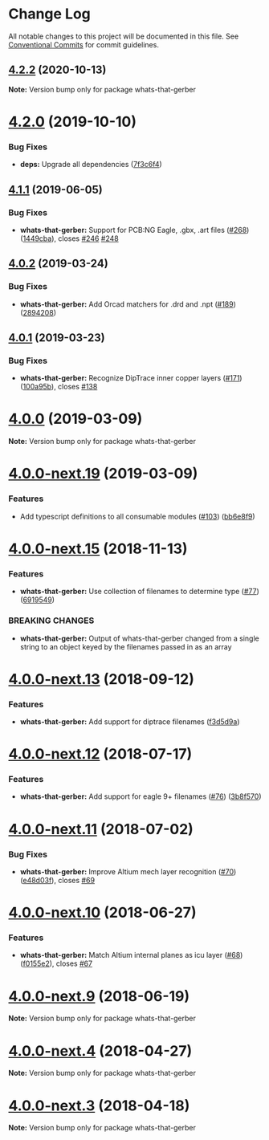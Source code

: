 # Change Log

All notable changes to this project will be documented in this file.
See [Conventional Commits](https://conventionalcommits.org) for commit guidelines.

## [4.2.2](https://github.com/tracespace/tracespace/compare/v4.2.1...v4.2.2) (2020-10-13)

**Note:** Version bump only for package whats-that-gerber





# [4.2.0](https://github.com/tracespace/tracespace/compare/v4.1.1...v4.2.0) (2019-10-10)


### Bug Fixes

* **deps:** Upgrade all dependencies ([7f3c6f4](https://github.com/tracespace/tracespace/commit/7f3c6f4))





## [4.1.1](https://github.com/tracespace/tracespace/compare/v4.1.0...v4.1.1) (2019-06-05)


### Bug Fixes

* **whats-that-gerber:** Support for PCB:NG Eagle, .gbx, .art files ([#268](https://github.com/tracespace/tracespace/issues/268)) ([1449cba](https://github.com/tracespace/tracespace/commit/1449cba)), closes [#246](https://github.com/tracespace/tracespace/issues/246) [#248](https://github.com/tracespace/tracespace/issues/248)





## [4.0.2](https://github.com/tracespace/tracespace/compare/v4.0.1...v4.0.2) (2019-03-24)


### Bug Fixes

* **whats-that-gerber:** Add Orcad matchers for .drd and .npt ([#189](https://github.com/tracespace/tracespace/issues/189)) ([2894208](https://github.com/tracespace/tracespace/commit/2894208))





## [4.0.1](https://github.com/tracespace/tracespace/compare/v4.0.0...v4.0.1) (2019-03-23)


### Bug Fixes

* **whats-that-gerber:** Recognize DipTrace inner copper layers  ([#171](https://github.com/tracespace/tracespace/issues/171)) ([100a95b](https://github.com/tracespace/tracespace/commit/100a95b)), closes [#138](https://github.com/tracespace/tracespace/issues/138)





# [4.0.0](https://github.com/tracespace/tracespace/compare/v4.0.0-next.19...v4.0.0) (2019-03-09)

**Note:** Version bump only for package whats-that-gerber





# [4.0.0-next.19](https://github.com/tracespace/tracespace/compare/v4.0.0-next.18...v4.0.0-next.19) (2019-03-09)


### Features

* Add typescript definitions to all consumable modules ([#103](https://github.com/tracespace/tracespace/issues/103)) ([bb6e8f9](https://github.com/tracespace/tracespace/commit/bb6e8f9))





# [4.0.0-next.15](https://github.com/tracespace/tracespace/compare/v4.0.0-next.14...v4.0.0-next.15) (2018-11-13)


### Features

* **whats-that-gerber:** Use collection of filenames to determine type ([#77](https://github.com/tracespace/tracespace/issues/77)) ([6919549](https://github.com/tracespace/tracespace/commit/6919549))


### BREAKING CHANGES

* **whats-that-gerber:** Output of whats-that-gerber changed from a single string to an
object keyed by the filenames passed in as an array





<a name="4.0.0-next.13"></a>
# [4.0.0-next.13](https://github.com/tracespace/tracespace/compare/v4.0.0-next.12...v4.0.0-next.13) (2018-09-12)


### Features

* **whats-that-gerber:** Add support for diptrace filenames ([f3d5d9a](https://github.com/tracespace/tracespace/commit/f3d5d9a))





<a name="4.0.0-next.12"></a>
# [4.0.0-next.12](https://github.com/tracespace/tracespace/compare/v4.0.0-next.11...v4.0.0-next.12) (2018-07-17)


### Features

* **whats-that-gerber:** Add support for eagle 9+ filenames ([#76](https://github.com/tracespace/tracespace/issues/76)) ([3b8f570](https://github.com/tracespace/tracespace/commit/3b8f570))





<a name="4.0.0-next.11"></a>
# [4.0.0-next.11](https://github.com/tracespace/tracespace/compare/v4.0.0-next.10...v4.0.0-next.11) (2018-07-02)


### Bug Fixes

* **whats-that-gerber:** Improve Altium mech layer recognition ([#70](https://github.com/tracespace/tracespace/issues/70)) ([e48d03f](https://github.com/tracespace/tracespace/commit/e48d03f)), closes [#69](https://github.com/tracespace/tracespace/issues/69)





<a name="4.0.0-next.10"></a>
# [4.0.0-next.10](https://github.com/tracespace/tracespace/compare/v4.0.0-next.9...v4.0.0-next.10) (2018-06-27)


### Features

* **whats-that-gerber:** Match Altium internal planes as icu layer ([#68](https://github.com/tracespace/tracespace/issues/68)) ([f0155e2](https://github.com/tracespace/tracespace/commit/f0155e2)), closes [#67](https://github.com/tracespace/tracespace/issues/67)





<a name="4.0.0-next.9"></a>
# [4.0.0-next.9](https://github.com/tracespace/tracespace/compare/v4.0.0-next.8...v4.0.0-next.9) (2018-06-19)

**Note:** Version bump only for package whats-that-gerber





<a name="4.0.0-next.4"></a>
# [4.0.0-next.4](https://github.com/tracespace/tracespace/compare/v4.0.0-next.3...v4.0.0-next.4) (2018-04-27)

**Note:** Version bump only for package whats-that-gerber





<a name="4.0.0-next.3"></a>
# [4.0.0-next.3](https://github.com/tracespace/tracespace/compare/v4.0.0-next.2...v4.0.0-next.3) (2018-04-18)

**Note:** Version bump only for package whats-that-gerber
